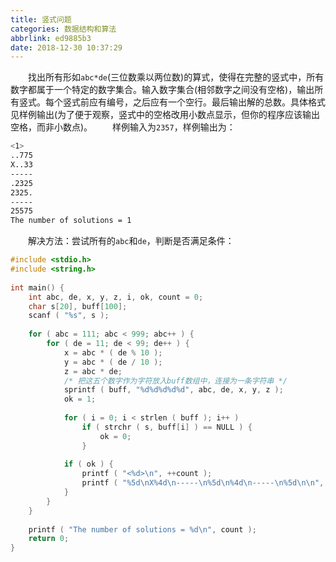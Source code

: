 ```yaml
---
title: 竖式问题
categories: 数据结构和算法
abbrlink: ed9885b3
date: 2018-12-30 10:37:29
---
```

&emsp;&emsp;找出所有形如`abc*de`(三位数乘以两位数)的算式，使得在完整的竖式中，所有数字都属于一个特定的数字集合。输入数字集合(相邻数字之间没有空格)，输出所有竖式。每个竖式前应有编号，之后应有一个空行。最后输出解的总数。具体格式见样例输出(为了便于观察，竖式中的空格改用小数点显示，但你的程序应该输出空格，而非小数点)。
&emsp;&emsp;样例输入为`2357`，样例输出为：

``` bash
<1>
..775
X..33
-----
.2325
2325.
-----
25575
The number of solutions = 1
```

&emsp;&emsp;解决方法：尝试所有的`abc`和`de`，判断是否满足条件：

``` c
#include <stdio.h>
#include <string.h>
​
int main() {
    int abc, de, x, y, z, i, ok, count = 0;
    char s[20], buff[100];
    scanf ( "%s", s );
​
    for ( abc = 111; abc < 999; abc++ ) {
        for ( de = 11; de < 99; de++ ) {
            x = abc * ( de % 10 );
            y = abc * ( de / 10 );
            z = abc * de;
            /* 把这五个数字作为字符放入buff数组中，连接为一条字符串 */
            sprintf ( buff, "%d%d%d%d%d", abc, de, x, y, z );
            ok = 1;
​
            for ( i = 0; i < strlen ( buff ); i++ )
                if ( strchr ( s, buff[i] ) == NULL ) {
                    ok = 0;
                }
​
            if ( ok ) {
                printf ( "<%d>\n", ++count );
                printf ( "%5d\nX%4d\n-----\n%5d\n%4d\n-----\n%5d\n\n", abc, de, x, y, z );
            }
        }
    }
​
    printf ( "The number of solutions = %d\n", count );
    return 0;
}
```